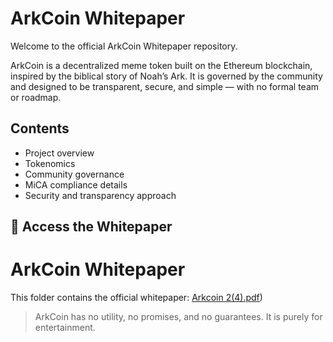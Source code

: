 # ArkCoin Whitepaper

Welcome to the official ArkCoin Whitepaper repository.

ArkCoin is a decentralized meme token built on the Ethereum blockchain, inspired by the biblical story of Noah’s Ark. It is governed by the community and designed to be transparent, secure, and simple — with no formal team or roadmap.

## Contents

- Project overview
- Tokenomics
- Community governance
- MiCA compliance details
- Security and transparency approach

## 📄 Access the Whitepaper

# ArkCoin Whitepaper
This folder contains the official whitepaper:
[Arkcoin 2(4).pdf]([https://github.com/ArkcoinToken/ArkCoin/blob/main/Whitepaper/Arkcoin%202%20(4).pdf))
> ArkCoin has no utility, no promises, and no guarantees. It is purely for entertainment.
